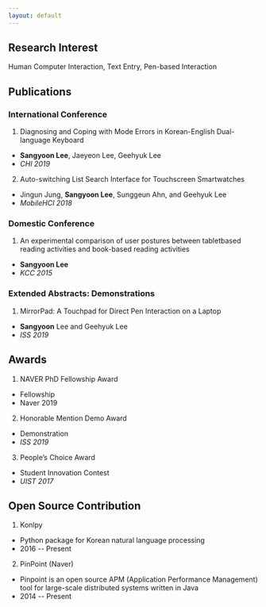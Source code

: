 ```yaml
---
layout: default
---
```


## Research Interest

Human Computer Interaction, Text Entry, Pen-based Interaction

## Publications

### International Conference

1. Diagnosing and Coping with Mode Errors in Korean-English Dual-language Keyboard
  - **Sangyoon Lee**, Jaeyeon Lee, Geehyuk Lee
  - *CHI 2019*
2. Auto-switching List Search Interface for Touchscreen Smartwatches
  - Jingun Jung, **Sangyoon Lee**, Sunggeun Ahn, and Geehyuk Lee
  - *MobileHCI 2018*

### Domestic Conference

1. An experimental comparison of user postures between tabletbased reading activities and book-based reading activities
  - **Sangyoon Lee**
  - *KCC 2015*

### Extended Abstracts: Demonstrations

1. MirrorPad: A Touchpad for Direct Pen Interaction on a Laptop
  - **Sangyoon** Lee and Geehyuk Lee
  - *ISS 2019*

## Awards

1. NAVER PhD Fellowship Award
  - Fellowship
  - Naver 2019

2. Honorable Mention Demo Award
  - Demonstration
  - *ISS 2019*

3. People’s Choice Award
  - Student Innovation Contest
  - *UIST 2017*

## Open Source Contribution

1. Konlpy
  - Python package for Korean natural language processing
  - 2016 -- Present
2. PinPoint (Naver)
  - Pinpoint is an open source APM (Application Performance Management) tool for large-scale distributed systems written in Java
  - 2014 -- Present
